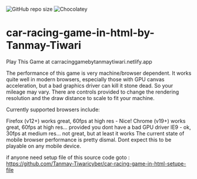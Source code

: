 ![GitHub repo size](https://img.shields.io/github/repo-size/Tanmay-Tiwaricyber/car-racing-game-in-html)
![Chocolatey](https://img.shields.io/chocolatey/dt/telegram?color=red&logo=github)
# car-racing-game-in-html-by-Tanmay-Tiwari

Play This Game at carracinggamebytanmaytiwari.netlify.app


The performance of this game is very machine/browser dependent. It works quite well in modern browsers, especially those with GPU canvas acceleration, but a bad graphics driver can kill it stone dead. So your mileage may vary. There are controls provided to change the rendering resolution and the draw distance to scale to fit your machine.

Currently supported browsers include:

Firefox (v12+) works great, 60fps at high res - Nice!
Chrome (v19+) works great, 60fps at high res... provided you dont have a bad GPU driver
IE9 - ok, 30fps at medium res... not great, but at least it works
The current state of mobile browser performance is pretty dismal. Dont expect this to be playable on any mobile device.

if anyone need setup file of this source code goto : https://github.com/Tanmay-Tiwaricyber/car-racing-game-in-html-setupe-file


